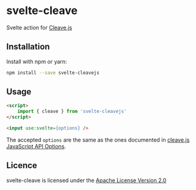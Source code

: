 # svelte-cleave

Svelte action for [Cleave.js](https://github.com/nosir/cleave.js)

## Installation

Install with npm or yarn:

```bash
npm install --save svelte-cleavejs
```

## Usage

```html
<script>
	import { cleave } from 'svelte-cleavejs'
</script>

<input use:svelte={options} />
```

The accepted `options` are the same as the ones documented in [cleave.js JavaScript API Options](https://github.com/nosir/cleave.js/blob/master/doc/options.md).

## Licence

svelte-cleave is licensed under the [Apache License Version 2.0](http://www.apache.org/licenses/LICENSE-2.0)